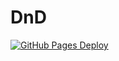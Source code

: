 # DnD
[![GitHub Pages Deploy](https://github.com/rada-fairadova/DnD/actions/workflows/deploy.yml/badge.svg?branch=main)](https://rada-fairadova.github.io/DnD/)
